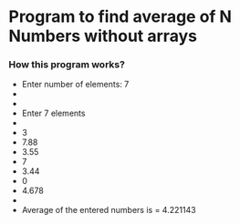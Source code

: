# Program to find average of N Numbers without arrays


### How this program works?


- Enter number of elements:  7
-
-
- Enter 7 elements
-
- 3
- 7.88
- 3.55
- 7
- 3.44
- 0
- 4.678
-
- Average of the entered numbers is =  4.221143
